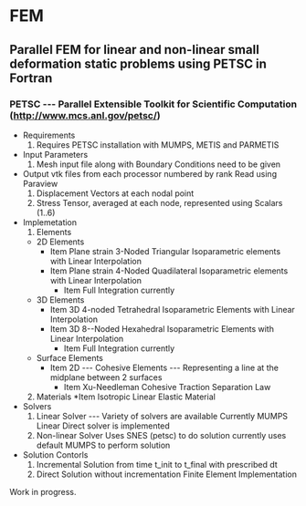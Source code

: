 # FEM
## Parallel FEM for linear and non-linear small deformation static problems using PETSC in Fortran 
### PETSC --- Parallel Extensible Toolkit for Scientific Computation (http://www.mcs.anl.gov/petsc/)
  * Requirements
	1. Requires PETSC installation with MUMPS, METIS and PARMETIS
  * Input Parameters
	1. Mesh input file along with Boundary Conditions need to be given 
  * Output 
	vtk files from each processor numbered by rank
	Read using Paraview
	 1. Displacement Vectors at each nodal point
	 2. Stress Tensor, averaged at each node, represented using Scalars (1..6)
  * Implemetation
	1. Elements
	  * 2D Elements 
	    * Item Plane strain 3-Noded Triangular Isoparametric elements with Linear Interpolation 
	    * Item Plane strain 4-Noded Quadilateral Isoparametric elements with Linear Interpolation
	        * Item Full Integration currently 
	  * 3D Elements
	    * Item 3D 4-noded Tetrahedral  Isoparametric Elements with Linear Interpolation
	    * Item  3D 8--Noded Hexahedral Isoparametric Elements with Linear Interpolation
	      * Item  Full Integration currently 
	  * Surface Elements
	    * Item 2D --- Cohesive Elements --- Representing a line at the midplane between 2 surfaces
	         * Item Xu-Needleman Cohesive Traction Separation Law
	2. Materials
	  *Item Isotropic Linear Elastic Material 	
  * Solvers 
	1. Linear Solver ---
	    Variety of solvers are available 
	    Currently MUMPS Linear Direct solver is implemented
	2. Non-linear Solver 
	    Uses SNES (petsc) to do solution currently uses default MUMPS to perform solution
  * Solution Contorls
	1. Incremental Solution from time t_init to t_final with prescribed dt
	2. Direct Solution without incrementation
Finite Element Implementation

Work in progress.
